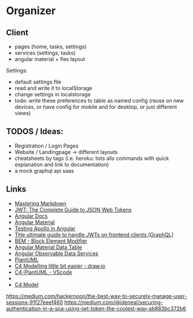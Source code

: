# Organizer

## Client

-   pages (home, tasks, settings)
-   services (settings, tasks)
-   angular material + flex layout

Settings:

-   default settings file
-   read and write it to localStorage
-   change settings in localstorage
-   todo: write these preferences to table as named config (reuse on new devices, or have config for mobile and for desktop, or just different views)

## TODOS / Ideas:

-   Registration / Login Pages
-   Website / Landingpage -> different layouts
-   cheatsheets by tags (i.e. heroku: lists alls commands with quick explanation and link to documentation)
-   a mock graphql api saas

## Links

-   [Mastering Markdown](https://guides.github.com/features/mastering-markdown)
-   [JWT: The Complete Guide to JSON Web Tokens](https://blog.angular-university.io/angular-jwt/)
-   [Angular Docs](https://angular.io/docs)
-   [Angular Material](https://material.angular.io)
-   [Testing Apollo in Angular](https://www.apollographql.com/docs/angular/guides/testing/)
-   [THe ultimate guide to handle JWTs on frontend clients (GraphQL)](https://hasura.io/blog/best-practices-of-using-jwt-with-graphql/)
-   [BEM - Block Element Modifier](http://getbem.com)
-   [Angular Material Data Table](https://blog.angular-university.io/angular-material-data-table/)
-   [Angular Observable Data Services](https://coryrylan.com/blog/angular-observable-data-services)
-   [PlantUML](http://www.plantuml.com/plantuml/)
-   [C4 Modelling little bit easier - draw.io](https://tobiashochguertel.github.io/c4-draw.io/)
-   [C4-PlantUML - VScode](https://github.com/RicardoNiepel/C4-PlantUML)
-   [](https://structurizr.com/workspace/48635)
-   [C4 Model](https://c4model.com)

https://medium.com/hackernoon/the-best-way-to-securely-manage-user-sessions-91f27eeef460
https://medium.com/@ideneal/securing-authentication-in-a-spa-using-jwt-token-the-coolest-way-ab883bc372b6
